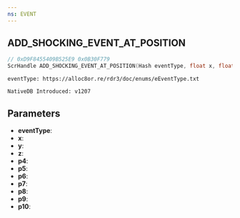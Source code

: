 ```yaml
---
ns: EVENT
---
```

## ADD_SHOCKING_EVENT_AT_POSITION

```c
// 0xD9F8455409B525E9 0x0B30F779
ScrHandle ADD_SHOCKING_EVENT_AT_POSITION(Hash eventType, float x, float y, float z, float p4, float p5, float p6, float p7, float p8, int p9, int p10);
```

```
eventType: https://alloc8or.re/rdr3/doc/enums/eEventType.txt

NativeDB Introduced: v1207
```

## Parameters
* **eventType**:
* **x**:
* **y**:
* **z**:
* **p4**:
* **p5**:
* **p6**:
* **p7**:
* **p8**:
* **p9**:
* **p10**:
